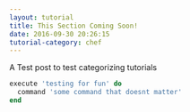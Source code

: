```yaml
---
layout: tutorial
title: This Section Coming Soon!
date: 2016-09-30 20:26:15
tutorial-category: chef
---
```

A Test post to test categorizing tutorials

``` ruby
execute 'testing for fun' do
  command 'some command that doesnt matter'
end
```
